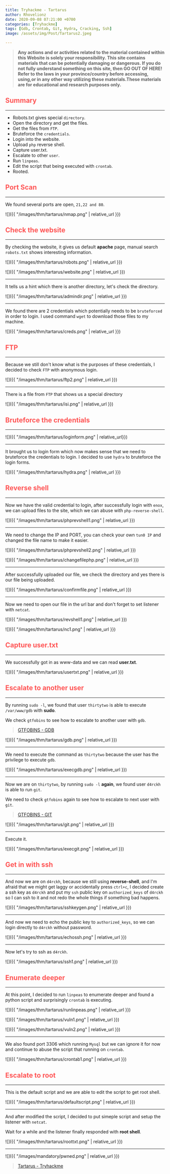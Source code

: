 ```yaml
---
title: Tryhackme - Tartarus
author: Rhovelionz
date: 2020-09-08 07:21:00 +0700
categories: [Tryhackme]
tags: [Gdb, Crontab, Git, Hydra, Cracking, Ssh]
image: /assets/img/Post/Tartarus2.jpeg

---
```


>   **Any actions and or activities related to the material contained within this Website is solely your responsibility. This site contains materials that can be potentially damaging or dangerous. If you do not fully understand something on this site, then GO OUT OF HERE! Refer to the laws in your province/country before accessing, using,or in any other way utilizing these materials.These materials are for educational and research purposes only.**


## **<span style='color:#ff5555'>Summary</span>**
***
- Robots.txt gives special `directory`.
- Open the directory and get the files.
- Get the files from `FTP`.
- Bruteforce the `credentials`.
- Login into the website.
- Upload `php` reverse shell.
- Capture user.txt.
- Escalate to other `user`.
- Run `linpeas`.
- Edit the script that being executed with `crontab`.
- Rooted.

## **<span style='color:#ff5555'>Port Scan</span>**
***

We found several ports are open, `21,22 and 80`.

![]({{ "/images/thm/tartarus/nmap.png" | relative_url }})


## **<span style='color:#ff5555'>Check the website</span>**
***


By checking the website, it gives us default **apache** page, manual search `robots.txt` shows interesting information.

![]({{ "/images/thm/tartarus/robots.png" | relative_url }})

![]({{ "/images/thm/tartarus/website.png" | relative_url }})

***

It tells us a hint which there is another directory, let's check the directory.

![]({{ "/images/thm/tartarus/admindir.png" | relative_url }})

***

We found there are 2 credentials which potentially needs to be `bruteforced` in order to login.
I used command `wget` to download those files to my machine.

![]({{ "/images/thm/tartarus/creds.png" | relative_url }})

## **<span style='color:#ff5555'>FTP</span>**
***

Because we still don't know what is the purposes of these credentials, I decided to check `FTP` with anonymous login.

![]({{ "/images/thm/tartarus/ftp2.png" | relative_url }})

***

There is a file from `FTP` that shows us a special directory

![]({{ "/images/thm/tartarus/isi.png" | relative_url }})

## **<span style='color:#ff5555'>Bruteforce the credentials</span>**
***

![]({{ "/images/thm/tartarus/loginform.png" | relative_url}})

***

It brought us to login form which now makes sense that we need to bruteforce the credentials to login.
I decided to use `hydra` to bruteforce the login forms.

![]({{ "/images/thm/tartarus/hydra.png" | relative_url }})

## **<span style='color:#ff5555'>Reverse shell</span>**
***

Now we have the valid credential to login, after successfully login with `enox`, we can upload files to the site, which we can abuse with `php-reverse-shell`.

![]({{ "/images/thm/tartarus/phprevshell1.png" | relative_url }})

***

We need to change the IP and PORT, you can check your own `tun0 IP` and changed the file name to make it easier.

![]({{ "/images/thm/tartarus/phprevshell2.png" | relative_url }})

![]({{ "/images/thm/tartarus/changefilephp.png" | relative_url }})

***

After successfully uploaded our file, we check the directory and yes there is our file being uploaded.

![]({{ "/images/thm/tartarus/confirmfile.png" | relative_url }})

***

Now we need to open our file in the url bar and don't forget to set listener with `netcat`.

![]({{ "/images/thm/tartarus/revshell1.png" | relative_url }})

![]({{ "/images/thm/tartarus/nc1.png" | relative_url }})

## **<span style='color:#ff5555'>Capture user.txt</span>**
***

We successfully got in as www-data and we can read **user.txt**.

![]({{ "/images/thm/tartarus/usertxt.png" | relative_url }})

## **<span style='color:#ff5555'>Escalate to another user</span>**
***

By running `sudo -l`, we found that user `thirtytwo` is able to execute `/var/www/gdb` with **sudo**.

We check `gtfobins` to see how to escalate to another user with `gdb`.

> [GTFOBINS - GDB](https://gtfobins.github.io/gtfobins/gdb/)


![]({{ "/images/thm/tartarus/gdb.png" | relative_url }})

***

We need to execute the command as `thirtytwo` because the user has the privilege to execute `gdb`.

![]({{ "/images/thm/tartarus/execgdb.png" | relative_url }})

***

Now we are on `thirtytwo`, by running `sudo -l` **again**, we found user `d4rckh` is able to run `git`.

We need to check `gtfobins` again to see how to escalate to next user with `git`.

> [GTFOBINS - GIT](https://gtfobins.github.io/gtfobins/git/)

![]({{ "/images/thm/tartarus/git.png" | relative_url }})

***

Execute it.

![]({{ "/images/thm/tartarus/execgit.png" | relative_url }})

## **<span style='color:#ff5555'>Get in with ssh</span>**
***

And now we are on `d4rckh`, because we still using **reverse-shell**, and I'm afraid that we might get laggy or accidentally press `ctrl+c`, I decided create a ssh key as `d4rckh` and put my `ssh` public key on `authorized_keys` of `d4rckh` so I can ssh to it and not redo the whole things if something bad happens.

![]({{ "/images/thm/tartarus/sshkeygen.png" | relative_url }})

***

And now we need to echo the public key to `authorized_keys`, so we can login directly to `d4rckh` without password.

![]({{ "/images/thm/tartarus/echossh.png" | relative_url }})

***

Now let's try to ssh as `d4rckh`.

![]({{ "/images/thm/tartarus/ssh1.png" | relative_url }})

## **<span style='color:#ff5555'>Enumerate deeper</span>**
***

At this point, I decided to run `linpeas` to enumerate deeper and found a python script and surprisingly `crontab` is executing.

![]({{ "/images/thm/tartarus/runlinpeas.png" | relative_url }})

![]({{ "/images/thm/tartarus/vuln1.png" | relative_url }})

![]({{ "/images/thm/tartarus/vuln2.png" | relative_url }})

***

We also found port 3306 which running `Mysql` but we can ignore it for now and continue to abuse the script that running on `crontab`.

![]({{ "/images/thm/tartarus/crontab1.png" | relative_url }})

## **<span style='color:#ff5555'>Escalate to root</span>**
***

This is the default script and we are able to edit the script to get root shell.

![]({{ "/images/thm/tartarus/defaultscript.png" | relative_url }})

***

And after modified the script, I decided to put simeple script and setup the listener with `netcat`.

Wait for a while and the listener finally responded with **root shell**.

![]({{ "/images/thm/tartarus/roottxt.png" | relative_url }})

***

![]({{ "/images/mandatory/pwned.png" | relative_url }})


> [Tartarus - Tryhackme](https://tryhackme.com/room/tartarus)

